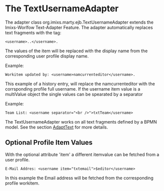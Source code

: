 # The TextUsernameAdapter

The adapter class org.imixs.marty.ejb.TextUsernameAdapter extends the Imixs-Worlfow Text-Adapter Feature. The adapter automatically 
replaces text fragments with the tag:

	<username>..</username>. 

The values of the item will be replaced with the display name from the corresponding user profile display name.

Example:

	Workitem updated by: <username>namcurrenteditor</username>.
 
This example of a history entry, will replace the namcurrenteditor with the corrsponding profile full username. 
If the username item value is a multiValue object the single values
 can be spearated by a separator

Example:

	Team List: <username separator="<br />">txtTeam</username>

The TextUsernameAdapter works on all text fragments defined by a BPMN model. See the section [AdaptText](http://www.imixs.org/doc/engine/adapttext.html) for more details.

## Optional Profile Item Values

With the optional attribute 'item' a different itemvalue can be fetched from a user profile. 

	E-Mail Addres: <username item="txtemail">$editor</username>
	
In this example the Email address will be fetched from the corresponding profile workitem.

